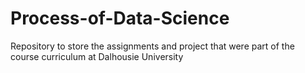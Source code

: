 # Process-of-Data-Science
Repository to store the assignments and project that were part of the course curriculum at Dalhousie University
